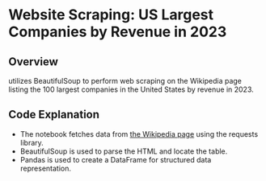 # Website Scraping: US Largest Companies by Revenue in 2023

## Overview
utilizes BeautifulSoup to perform web scraping on the Wikipedia page listing the 100 largest companies in the United States by revenue in 2023.

## Code Explanation
- The notebook fetches data from <a href="https://en.wikipedia.org/wiki/List_of_largest_companies_in_the_United_States_by_revenue">the Wikipedia page</a> using the requests library.
- BeautifulSoup is used to parse the HTML and locate the table.
- Pandas is used to create a DataFrame for structured data representation.
